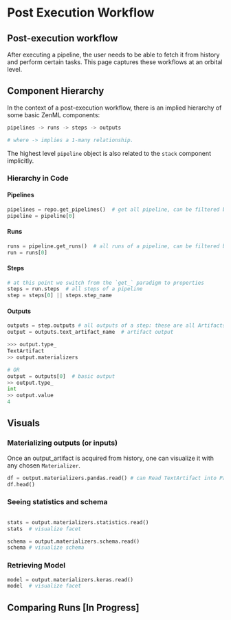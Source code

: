 # Post Execution Workflow

## Post-execution workflow

After executing a pipeline, the user needs to be able to fetch it from history and perform certain tasks. This page captures these workflows at an orbital level.

## Component Hierarchy

In the context of a post-execution workflow, there is an implied hierarchy of some basic ZenML components:

```python
pipelines -> runs -> steps -> outputs

# where -> implies a 1-many relationship.
```

The highest level `pipeline` object is also related to the `stack` component implicitly.

### Hierarchy in Code

#### Pipelines

```python
pipelines = repo.get_pipelines()  # get all pipeline, can be filtered by name etc via params
pipeline = pipeline[0]
```

#### Runs

```python
runs = pipeline.get_runs()  # all runs of a pipeline, can be filtered by name etc.
run = runs[0]
```

#### Steps

```python
# at this point we switch from the `get_` paradigm to properties
steps = run.steps  # all steps of a pipeline
step = steps[0] || steps.step_name
```

#### Outputs

```python
outputs = step.outputs # all outputs of a step: these are all Artifacts
output = outputs.text_artifact_name  # artifact output

>>> output.type_ 
TextArtifact
>> output.materializers

# OR
output = outputs[0]  # basic output
>> output.type_
int
>> output.value
4
```

## Visuals

### Materializing outputs \(or inputs\)

Once an output\_artifact is acquired from history, one can visualize it with any chosen `Materializer`.

```python
df = output.materializers.pandas.read() # can Read TextArtifact into Pandas DF
df.head()
```

### Seeing statistics and schema

```python

stats = output.materializers.statistics.read()
stats  # visualize facet

schema = output.materializers.schema.read()
schema # visualize schema
```

### Retrieving Model

```python
model = output.materializers.keras.read()
model  # visualize facet
```

## Comparing Runs \[In Progress\]

